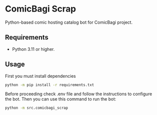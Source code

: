 # ComicBagi Scrap

Python-based comic hosting catalog bot for ComicBagi project.

## Requirements

- Python 3.11 or higher.

## Usage

First you must install dependencies

```bash
python -m pip install -r requirements.txt
```

Before proceeding check .env file and follow the instructions to configure the bot. Then you can use this command to run the bot:

```bash
python -m src.comicbagi_scrap
```
